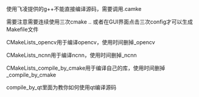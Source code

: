 使用飞凌提供的g++不能直接编译源码，需要调用.camke

需要注意需要连续使用三次cmake .. 或者在GUI界面点击三次config才可以生成Makefile文件

CMakeLists_opencv用于编译opencv，使用时间删掉_opencv

CMakeLists_ncnn用于编译ncnn，使用时间删掉_ncnn

CMakeLists_compile_by_cmake用于编译自己的库，使用时间删掉_compile_by_cmake

compile_by_qt里面为教你如何使用qt编译源码